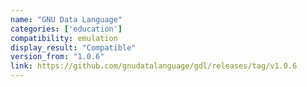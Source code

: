 ```yaml
---
name: "GNU Data Language"
categories: ['education']
compatibility: emulation
display_result: "Compatible"
version_from: "1.0.6"
link: https://github.com/gnudatalanguage/gdl/releases/tag/v1.0.6
---
```


